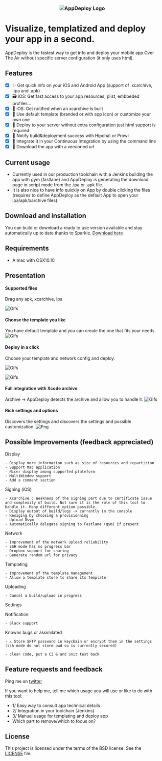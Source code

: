 <h3 align="center">
  <img src="ReadmeData/AppDeployLogo.png" alt="AppDeploy Logo" />
</h3>

Visualize, templatized and deploy your app in a second.
============

AppDeploy is the fastest way to get info and deploy your mobile app Over The Air without specific server configuration (it only uses html).

## Features
- [x] ✨ Get quick info on your iOS and Android App (support of .xcarchive, .ipa and .apk)
- [x] 🗃 iOS: Get fast access to your app resources, plist, embbeded profiles…
- [x] 🚨 iOS: Get notified when an xcarchive is built
- [x] 🌅 Use default template (branded or with app icon) or customize your own one
- [x] 🚀 Deploy to your server without extra configuration just html support is required
- [x] 🎉 Notify build&deployment success with Hipchat or Prowl
- [x] 🚠 Integrate it in your Continuous Integration by using the command line
- [x] 📲 Download the app with a versioned url

## Current usage
- Currently used in our production toolchain with a Jenkins building the app with gym (fastlane) and AppDeploy is generating the download page in script mode from the .ipa or .apk file.
- It is also nice to have info quickly on App by double clicking the files (requires to define AppDeploy as the default App to open your ipa/apk/xarchive files).

## Download and installation
You can build or download a ready to use version available and stay automatically up to date thanks to Sparkle. [Download here](https://www.atelierdumobile.com/apps/releases/appdeploy)

## Requirements
- A mac with OSX10.10

## Presentation

#### Supported files
Drag any apk, xcarchive, ipa

![Gifs](ReadmeData/SupportedFiles.gif)


#### Choose the template you like
You have default template and you can create the one that fits your needs.
![Gifs](ReadmeData/AnyTemplateYouWant.gif)


#### Deploy in a click
Choose your template and network config and deploy.

![Gifs](ReadmeData/ipa.gif)

![Gifs](ReadmeData/apk.gif)

#### Full integration with Xcode archive
Archive -> AppDeploy detects the archive and allow you to handle it.
![Gifs](ReadmeData/FullWorkflow.gif)


#### Rich settings and options
Discovers the settings and discovers the settings and possible customization.
![Png](ReadmeData/SettingsTerminal.png)


## Possible Improvements (feedback appreciated)

Display

	- Display more information such as size of resources and repartition
	- Support Mac application
	- Nicer display among supported plateform
	- MultiWindow support
	- Add a comment section

Signing (iOS)

	- Xcarchive : Weakness of the signing part due to certificate issue and complexity of build. Not sure it is the role of this tool to handle it. Many different option possible.
	- Display output of build/logs -> currently in the console
	- Resiging by choosing a provisionning
	- Upload Dsym
	- Automatically delegate signing to Fastlane (gym) if present

Network

	- Improvement of the network upload reliability
	- SSH mode has no progress bar
	- Dropbox support for sharing
	- Generate random url for privacy

Templating

	- Improvement of the template management
	- Allow a template store to share its template

Uploading

	- Cancel a build/upload in progress

Settings


Notification

	- Slack support

Knowns bugs or assimilated

	- ⚠️ Store SFTP password in keychain or encrypt them in the settings (ssh mode do not store pwd so is currently secured)  

	- clean code, put a CI & and unit test back

## Feature requests and feedback
Ping me on [twitter](http://twitter.com/nlauquin)

If you want to help me, tell me which usage you will use or like to do with this tool:
- 1/ Easy way to consult app technical details
- 2/ Integration in your toolchain (Jenkins)
- 3/ Manual usage for templating and deploy app
- Which part to remove/which to focus on?


## License

This project is licensed under the terms of the BSD license. See the [LICENSE](LICENSE) file.
